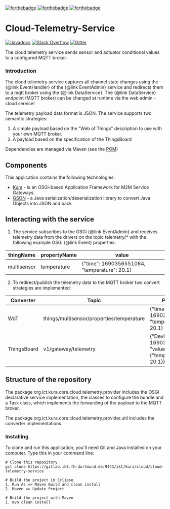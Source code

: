 [![forthebadge](https://forthebadge.com/images/badges/built-with-love.svg)](https://forthebadge.com)
[![forthebadge](https://forthebadge.com/images/badges/built-by-developers.svg)](https://forthebadge.com)
[![forthebadge](https://forthebadge.com/images/badges/made-with-java.svg)](https://forthebadge.com)
# Cloud-Telemetry-Service

[![Javadocs](http://www.javadoc.io/badge/org.apache.camel/apache-camel.svg?color=brightgreen)](http://www.javadoc.io/doc/org.ict.kura.core.cloud.telemetry.provider)
[![Stack Overflow](https://img.shields.io/:stack%20overflow-cloud--telemetry--service-brightgreen.svg)](http://stackoverflow.com/questions/tagged/cloud-telemetry-service)
[![Gitter](https://img.shields.io/gitter/room/apache/apache-camel.js.svg)](https://gitter.im/apache/apache-camel)

The cloud telemetry service sends sensor and actuator conditional values to a configured MQTT broker.

### Introduction
The cloud telemetry service captures all channel state changes using the {@link EventHandler} of the {@link EventAdmin} service and redirects them to
a mqtt broker using the {@link DataService}. The {@link DataService} endpoint (MQTT broker) can be changed at runtime via the web admin - cloud service!

The telemetry payload data format is JSON. The service supports two semantic strategies:
1. A simple payload based on the "Web of Things" description to use with your own MQTT broker.
2. A payload based on the specification of the ThingsBoard 

Dependencies are managed via Maven (see the [POM](https://gitlab.ikt.fh-dortmund.de:9443/ikt/kura/cloud/cloud-telemetry-service/pom.xml))

## Components
This application contains the following technologies:
* [Kura](https://github.com/eclipse/kura) - is an OSGi-based Application Framework for M2M Service Gateways.
* [GSON](https://github.com/google/gson) -  a Java serialization/deserialization library to convert Java Objects into JSON and back

## Interacting with the service
1. The service subscribes to the OSGi {@link EventAdmin} and receives telemetry data from the drivers on the topic telemetry/* with the following example OSGi {@link Event} properties: 

 | thingName  | propertyName | value | 
 | --------    | ----------- | ------- |
 | multisensor | temperature | {"time": 1690356551064, "temperature": 20.1} | 


2. To redirect/publish the telemetry data to the MQTT broker two convert strategies are implemented: 

 | Converter    | Topic       | Payload | 
 | --------    | ----------- | ------- |
 | WoT         | things/multisensor/properties/temperature | {"time": 1690356551064, "temperature": 20.1} | 
 | ThingsBoard | v1/gateway/telemetry  |   {"Device A":[{"ts": 1690356551064, "values": {"temperature": 20.1}}]}    | 


## Structure of the repository
The package org.ict.kura.core.cloud.telemetry.provider includes the OSGi declarative service implementation, the classes to configure the bundle and a Task class, which implements the forwarding of the payload to the MQTT broker.

The package org.ict.kura.core.cloud.telemetry.provider.util includes the converter implementations.

### Installing
To clone and run this application, you'll need Git and Java installed on your computer. Type this in your command line:
```
# Clone this repository
git clone https://gitlab.ikt.fh-dortmund.de:9443/ikt/kura/cloud/cloud-telemetry-service

# Build the project in Eclipse
1. Run As => Maven Build and clean install
2. Maven => Update Project

# Build the project with Maven
1. mvn clean install

```
